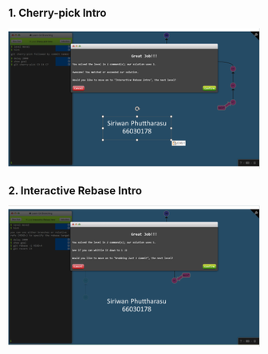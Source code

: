 ## 1. Cherry-pick Intro
![alt text](image-11.png)

## 2. Interactive Rebase Intro
![alt text](image-12.png)

